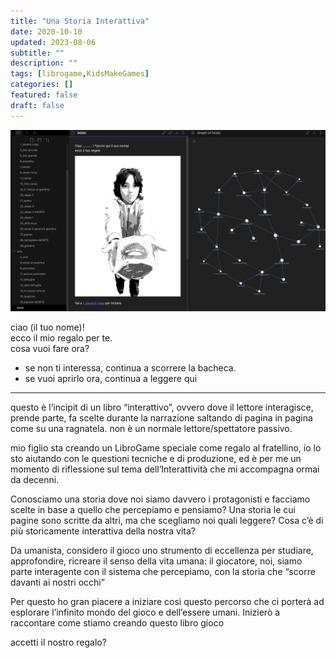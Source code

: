 ```yaml
---
title: "Una Storia Interattiva"
date: 2020-10-10
updated: 2023-08-06
subtitle: ""
description: ""
tags: [librogame,KidsMakeGames]
categories: []
featured: false
draft: false
---
```


![](../../../assets/img/post/2020/InteractiveStories_featured.png)

ciao (il tuo nome)!  
ecco il mio regalo per te.  
cosa vuoi fare ora?  

- se non ti interessa, continua a scorrere la bacheca.
- se vuoi aprirlo ora, continua a leggere qui

---
questo è l’incipit di un libro “interattivo”, ovvero dove il lettore interagisce, prende parte, fa scelte durante la narrazione saltando di pagina in pagina come su una ragnatela. non è un normale lettore/spettatore passivo.

mio figlio sta creando un LibroGame speciale come regalo al fratellino, io lo sto aiutando con le questioni tecniche e di produzione, ed è per me un momento di riflessione sul tema dell’Interattività che mi accompagna ormai da decenni.

Conosciamo una storia dove noi siamo davvero i protagonisti e facciamo scelte in base a quello che percepiamo e pensiamo?
Una storia le cui pagine sono scritte da altri, ma che scegliamo noi quali leggere?
Cosa c’è di più storicamente interattiva della nostra vita?

Da umanista, considero il gioco uno strumento di eccellenza per studiare, approfondire, ricreare il senso della vita umana: il giocatore, noi, siamo parte interagente con il sistema che percepiamo, con la storia che “scorre davanti ai nostri occhi”

Per questo ho gran piacere a iniziare così questo percorso che ci porterà ad esplorare l’infinito mondo del gioco e dell’essere umani.
Inizierò a raccontare come stiamo creando questo libro gioco

accetti il nostro regalo?

